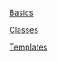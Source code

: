 [Basics](Notion/C++%20Notes/C++%20programming%20language%204th/Basics.md)

[Classes](Classes.md)

[Templates](Templates.md)